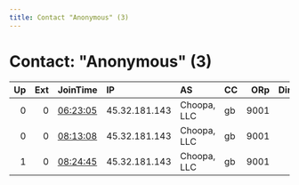 ```yaml
---
title: Contact "Anonymous" (3)
---
```


# Contact: "Anonymous" (3)

|   Up |   Ext | JoinTime                                                                                            | IP            | AS          | CC   |   ORp |   Dirp | OS    | Version   | Nickname       |   eFamMembers |
|-----:|------:|:----------------------------------------------------------------------------------------------------|:--------------|:------------|:-----|------:|-------:|:------|:----------|:---------------|--------------:|
|    0 |     0 | [06:23:05](https://metrics.torproject.org/rs.html#details/ECDDC87FE456D4A495BFE6663D70D921A1247B00) | 45.32.181.143 | Choopa, LLC | gb   |  9001 |      0 | Linux | 0.2.5.12  | DockerTorrelay |             1 |
|    0 |     0 | [08:13:08](https://metrics.torproject.org/rs.html#details/6A3CA0217D13772946C513446816B624AA9905E9) | 45.32.181.143 | Choopa, LLC | gb   |  9001 |      0 | Linux | 0.3.4.9   | DockerTorrelay |             1 |
|    1 |     0 | [08:24:45](https://metrics.torproject.org/rs.html#details/8D5AC6F55D0F0D69A60888BC3C2C037CCEBBD29A) | 45.32.181.143 | Choopa, LLC | gb   |  9001 |      0 | Linux | 0.3.4.9   | DockerTorrelay |             1 |
